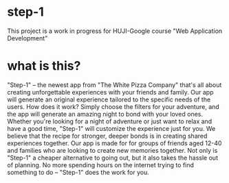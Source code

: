 # step-1

This project is a work in progress for HUJI-Google course "Web Application Development"

# what is this? 

"Step-1" – the newest app from "The White Pizza Company" that's all about creating unforgettable experiences with your friends and family.
Our app will generate an original experience tailored to the specific needs of the users. How does it work? Simply choose the filters for your adventure, and the app will generate an amazing night to bond with your loved ones. Whether you're looking for a night of adventure or just want to relax and have a good time, "Step-1" will customize the experience just for you.
We believe that the recipe for stronger, deeper bonds is in creating shared experiences together. 
Our app is made for for groups of friends aged 12-40 and families who are looking to create new memories together. 
Not only is "Step-1" a cheaper alternative to going out, but it also takes the hassle out of planning. No more spending hours on the internet trying to find something to do – "Step-1" does the work for you.



